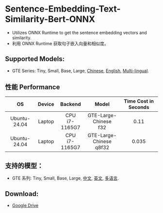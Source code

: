 # Sentence-Embedding-Text-Similarity-Bert-ONNX
 - Utilizes ONNX Runtime to get the sentence embedding vectors and similarity.
 - 利用 ONNX Runtime 获取句子嵌入向量和相似度。

## Supported Models:
- GTE Series: Tiny, Small, Base, Large, [Chinese](https://modelscope.cn/models/iic/nlp_gte_sentence-embedding_chinese-large), [English](https://modelscope.cn/models/iic/nlp_gte_sentence-embedding_english-large), [Multi-lingual](https://modelscope.cn/models/iic/gte_sentence-embedding_multilingual-base).


## 性能 Performance  
| OS           | Device       | Backend           | Model        | Time Cost in Seconds|
|:------------:|:------------:|:-----------------:|:------------:|:------------------------------------------------:|
| Ubuntu-24.04 | Laptop      | CPU <br> i7-1165G7 | GTE-Large-Chinese <br> f32 | 0.11                               |
| Ubuntu-24.04 | Laptop      | CPU <br> i7-1165G7 | GTE-Large-Chinese <br> q8f32 | 0.035                            |



## 支持的模型：
- GTE 系列: Tiny, Small, Base, Large, [中文](https://modelscope.cn/models/iic/nlp_gte_sentence-embedding_chinese-large), [英文](https://modelscope.cn/models/iic/nlp_gte_sentence-embedding_english-large), [多语言](https://modelscope.cn/models/iic/gte_sentence-embedding_multilingual-base).


## Download:
- [Google Drive](https://drive.google.com/drive/folders/1osL45x17a39znxmqf4DFDOTpPY9fDXqe?usp=sharing)
